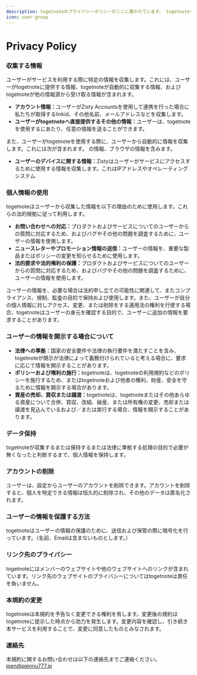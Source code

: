 ```yaml
---
description: togetnoteのプライバシーポリシーがここに書かれています。 togetnoteを利用していただく上で必ず同意していただく必要のある規約です。
icon: user-group
---
```


# Privacy Policy

### 収集する情報

ユーザーがサービスを利用する際に特定の情報を収集します。これには、ユーザーがtogetnoteに提供する情報、togetnoteが自動的に収集する情報、およびtogetnoteが他の情報源から受け取る情報が含まれます。

* **アカウント情報：**&#x30E6;ーザーがZisty Accountsを使用して連携を行った場合に私たちが取得するlinkid、その他名前、メールアドレスなどを収集します。
* **ユーザーがtogetnoteへ直接提供するその他の情報：**&#x30E6;ーザーは、togetnoteを使用するにあたり、任意の情報を送ることができます。

また、ユーザーがtogetnoteを使用する際に、ユーザーから自動的に情報を収集します。これには次が含まれます。 の情報、ブラウザの情報を含みます。

* **ユーザーのデバイスに関する情報：**&#x5A;istyはユーザーがサービスにアクセスするために使用する情報を収集します。これはIPアドレスやオペレーティングシステム

### 個人情報の使用

togetnoteはユーザーから収集した情報を以下の理由のために使用します。これらの法的根拠に従って利用します。

* **お問い合わせへの対応：**&#x30D7;ロダクトおよびサービスについてのユーザーからの質問に対応するため、およびバグやその他の問題を調査するために、ユーザーの情報を使用します。
* **ニュースレターやプロモーション情報の送信：**&#x30E6;ーザーの情報を、重要な製品またはポリシーの変更を知らせるために使用します。
* **法的要求や法的権利の保護：**&#x30D7;ロダクトおよびサービスについてのユーザーからの質問に対応するため、およびバグやその他の問題を調査するために、ユーザーの情報を使用します。

ユーザーの情報を、必要な場合は法的申し立ての可能性に関連して、またコンプライアンス、規制、監査の目的で保持および使用します。また、ユーザーが自分の個人情報に対しアクセス、変更、または削除をする適用法の権利を行使する場合、togetnoteはユーザーの身元を確認する目的で、ユーザーに追加の情報を要求することがあります。

### ユーザーの情報を開示する場合について

* **法律への準拠：**&#x56FD;家の安全要件や法律の執行要件を満たすことを含み、togetnoteが開示が法律によって義務付けられていると考える場合に、要求に応じて情報を開示することがあります。
* **ポリシーおよび権利の施行：**&#x74;ogetnoteは、togetnoteの利用規約などのポリシーを施行するため、またはtogetnoteおよび他者の権利、財産、安全を守るために情報を開示する場合があります。
* **資産の売却、買収または譲渡：**&#x74;ogetnoteは、togetnoteまたはその他あらゆる資産について合併、買収、改組、破産、または所有権の変更、売却または譲渡を見込んでいるおよび／または実行する場合、情報を開示することがあります。

### データ保持

togetnoteが収集するまたは保持するまたは法律に準拠する処理の目的で必要が無くなったと判断するまで、個人情報を保持します。

### アカウントの削除

ユーザーは、設定からユーザーのアカウントを削除できます。アカウントを削除すると、個人を特定できる情報は恒久的に削除され、その他のデータは匿名化されます。

### ユーザーの情報を保護する方法

togetnoteはユーザーの情報の保護のために、送信および保管の際に暗号化を行っています。（名前、Emailは含まないものとします。）

### リンク先のプライバシー

togetnoteにはメンバーのウェブサイトや他のウェブサイトへのリンクが含まれています。リンク先のウェブサイトのプライバシーについてはtogetnoteは責任を負いません。

### 本規約の変更

togetnoteは本規約を予告なく変更できる権利を有します。変更後の規約はtogetnoteに提示した時点から効力を発生します。変更内容を確認し、引き続き本サービスを利用することで、変更に同意したものとみなされます。

### 連絡先

本規約に関するお問い合わせは以下の連絡先までご連絡ください。\
[pien@piennu777.jp](https://app.gitbook.com/u/WHrjcmSvBlUww28Q2KpoLp2Vsz32)
